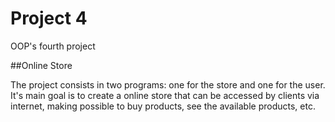# Project 4
OOP's fourth project


##Online Store

The project consists in two programs: one for the store and one for the user.
It's main goal is to create a online store that can be accessed by clients via internet, making possible to 
buy products, see the available products, etc.
